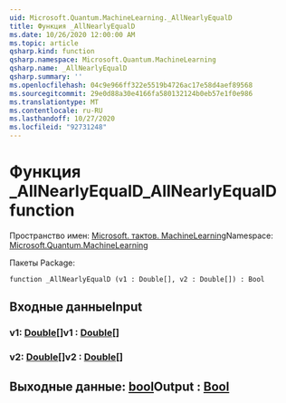 ```yaml
---
uid: Microsoft.Quantum.MachineLearning._AllNearlyEqualD
title: Функция _AllNearlyEqualD
ms.date: 10/26/2020 12:00:00 AM
ms.topic: article
qsharp.kind: function
qsharp.namespace: Microsoft.Quantum.MachineLearning
qsharp.name: _AllNearlyEqualD
qsharp.summary: ''
ms.openlocfilehash: 04c9e966ff322e5519b4726ac17e58d4aef89568
ms.sourcegitcommit: 29e0d88a30e4166fa580132124b0eb57e1f0e986
ms.translationtype: MT
ms.contentlocale: ru-RU
ms.lasthandoff: 10/27/2020
ms.locfileid: "92731248"
---
```

# <a name="_allnearlyequald-function"></a><span data-ttu-id="25e8d-102">Функция _AllNearlyEqualD</span><span class="sxs-lookup"><span data-stu-id="25e8d-102">_AllNearlyEqualD function</span></span>

<span data-ttu-id="25e8d-103">Пространство имен: [Microsoft. тактов. MachineLearning](xref:Microsoft.Quantum.MachineLearning)</span><span class="sxs-lookup"><span data-stu-id="25e8d-103">Namespace: [Microsoft.Quantum.MachineLearning](xref:Microsoft.Quantum.MachineLearning)</span></span>

<span data-ttu-id="25e8d-104">Пакеты [](https://nuget.org/packages/)</span><span class="sxs-lookup"><span data-stu-id="25e8d-104">Package: [](https://nuget.org/packages/)</span></span>




```qsharp
function _AllNearlyEqualD (v1 : Double[], v2 : Double[]) : Bool
```


## <a name="input"></a><span data-ttu-id="25e8d-105">Входные данные</span><span class="sxs-lookup"><span data-stu-id="25e8d-105">Input</span></span>

### <a name="v1--double"></a><span data-ttu-id="25e8d-106">v1: [Double](xref:microsoft.quantum.lang-ref.double)[]</span><span class="sxs-lookup"><span data-stu-id="25e8d-106">v1 : [Double](xref:microsoft.quantum.lang-ref.double)[]</span></span>




### <a name="v2--double"></a><span data-ttu-id="25e8d-107">v2: [Double](xref:microsoft.quantum.lang-ref.double)[]</span><span class="sxs-lookup"><span data-stu-id="25e8d-107">v2 : [Double](xref:microsoft.quantum.lang-ref.double)[]</span></span>





## <a name="output--bool"></a><span data-ttu-id="25e8d-108">Выходные данные: [bool](xref:microsoft.quantum.lang-ref.bool)</span><span class="sxs-lookup"><span data-stu-id="25e8d-108">Output : [Bool](xref:microsoft.quantum.lang-ref.bool)</span></span>

